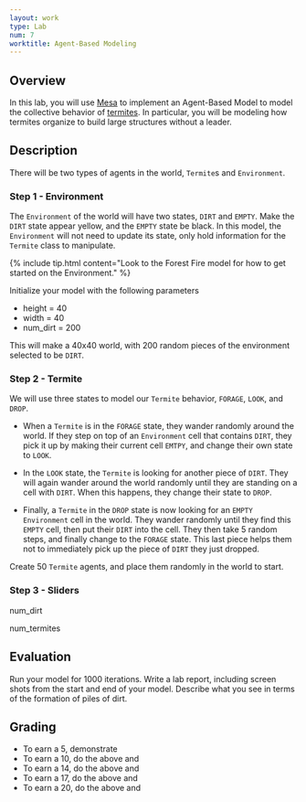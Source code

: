 ```yaml
---
layout: work
type: Lab
num: 7
worktitle: Agent-Based Modeling
---
```


## Overview

In this lab, you will use [Mesa](https://github.com/projectmesa/mesa) to
implement an Agent-Based Model to model the collective
behavior of [termites](http://en.wikipedia.org/wiki/Termite).
In particular, you will be modeling how termites organize to build large
structures without a leader.

## Description

There will be two types of agents in the world, `Termite`s and `Environment`.

### Step 1 - Environment

The `Environment` of the world will have two states, `DIRT` and `EMPTY`. Make the `DIRT`
state appear yellow, and the `EMPTY` state be black. In this model,
the `Environment` will not need to update its state, only hold information for the
`Termite` class to manipulate.

{% include tip.html content="Look to the Forest Fire
model for how to get started on the Environment." %}

Initialize your model with the following parameters

* height = 40
* width = 40
* num_dirt = 200

This will make a 40x40 world, with 200 random pieces of the environment selected
to be `DIRT`.

### Step 2 - Termite

We will use three states to model our `Termite` behavior, `FORAGE`, `LOOK`, and `DROP`.

* When a `Termite` is in the `FORAGE` state, they wander randomly around the world.
  If they step on top of an `Environment` cell that contains `DIRT`, they pick it up
  by making their current cell `EMTPY`, and change their own state to `LOOK`.

* In the `LOOK` state, the `Termite` is looking for another piece of `DIRT`. They will
  again wander around the world randomly until they are standing on a cell with
  `DIRT`. When this happens, they change their state to `DROP`.

* Finally, a `Termite` in the `DROP` state is now looking for an `EMPTY` `Environment` cell in the
  world. They wander randomly until they find this `EMPTY` cell, then put their
  `DIRT` into the cell. They then take 5 random steps, and finally change to the
  `FORAGE` state. This last piece helps them not to immediately pick up the
  piece of `DIRT` they just dropped.

Create 50 `Termite` agents, and place them randomly in the world to start.

### Step 3 - Sliders

num_dirt

num_termites

## Evaluation

Run your model for 1000 iterations. Write a lab report, including
screen shots from the start and end of your model.
Describe what you see in terms of the formation of piles of dirt.

## Grading

* To earn a 5, demonstrate
* To earn a 10, do the above and
* To earn a 14, do the above and
* To earn a 17, do the above and
* To earn a 20, do the above and
